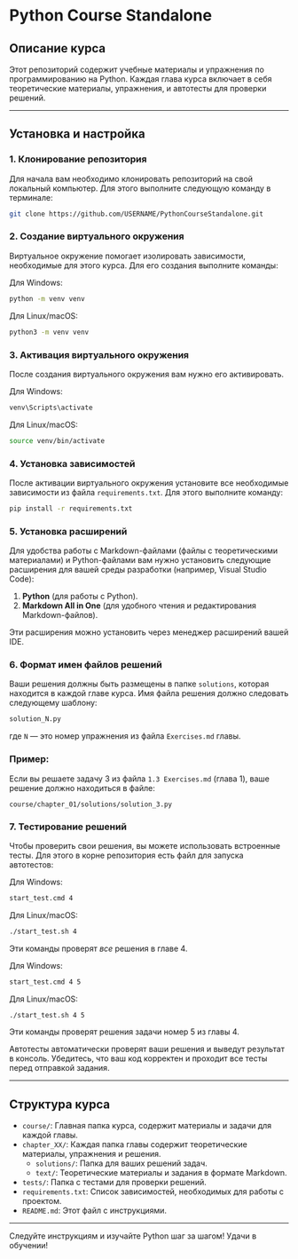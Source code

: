# Python Course Standalone

## Описание курса

Этот репозиторий содержит учебные материалы и упражнения по программированию на Python. Каждая глава курса включает в себя теоретические материалы, упражнения, и автотесты для проверки решений.

---

## Установка и настройка

### 1. Клонирование репозитория

Для начала вам необходимо клонировать репозиторий на свой локальный компьютер. Для этого выполните следующую команду в терминале:

```bash
git clone https://github.com/USERNAME/PythonCourseStandalone.git
```

### 2. Создание виртуального окружения

Виртуальное окружение помогает изолировать зависимости, необходимые для этого курса. Для его создания выполните команды:

Для Windows:
```bash
python -m venv venv
```

Для Linux/macOS:
```bash
python3 -m venv venv
```

### 3. Активация виртуального окружения

После создания виртуального окружения вам нужно его активировать.

Для Windows:
```bash
venv\Scripts\activate
```

Для Linux/macOS:
```bash
source venv/bin/activate
```

### 4. Установка зависимостей

После активации виртуального окружения установите все необходимые зависимости из файла `requirements.txt`. Для этого выполните команду:

```bash
pip install -r requirements.txt
```

### 5. Установка расширений

Для удобства работы с Markdown-файлами (файлы с теоретическими материалами) и Python-файлами вам нужно установить следующие расширения для вашей среды разработки (например, Visual Studio Code):

1. **Python** (для работы с Python).
2. **Markdown All in One** (для удобного чтения и редактирования Markdown-файлов).

Эти расширения можно установить через менеджер расширений вашей IDE.

### 6. Формат имен файлов решений

Ваши решения должны быть размещены в папке `solutions`, которая находится в каждой главе курса. Имя файла решения должно следовать следующему шаблону:

```bash
solution_N.py
```

где `N` — это номер упражнения из файла `Exercises.md` главы.

### Пример:

Если вы решаете задачу 3 из файла `1.3 Exercises.md` (глава 1), ваше решение должно находиться в файле:

```
course/chapter_01/solutions/solution_3.py
```

### 7. Тестирование решений

Чтобы проверить свои решения, вы можете использовать встроенные тесты. Для этого в корне репозитория есть файл для запуска автотестов:

Для Windows:
```bash
start_test.cmd 4
```

Для Linux/macOS:
```bash
./start_test.sh 4
```

Эти команды проверят *все* решения в главе 4.

Для Windows:
```bash
start_test.cmd 4 5
```

Для Linux/macOS:
```bash
./start_test.sh 4 5
```
Эти команды проверят решения задачи номер 5 из главы 4.

Автотесты автоматически проверят ваши решения и выведут результат в консоль. Убедитесь, что ваш код корректен и проходит все тесты перед отправкой задания.

---

## Структура курса

- `course/`: Главная папка курса, содержит материалы и задачи для каждой главы.
- `chapter_XX/`: Каждая папка главы содержит теоретические материалы, упражнения и решения.
    - `solutions/`: Папка для ваших решений задач.
    - `text/`: Теоретические материалы и задания в формате Markdown.
- `tests/`: Папка с тестами для проверки решений.
- `requirements.txt`: Список зависимостей, необходимых для работы с проектом.
- `README.md`: Этот файл с инструкциями.

---

Следуйте инструкциям и изучайте Python шаг за шагом! Удачи в обучении!
